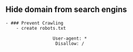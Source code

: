 ## Hide domain from search engins
	- ### Prevent Crawling
		- create robots.txt 
		  
		              User-agent: *
		               Disallow: /